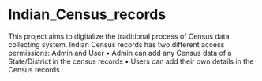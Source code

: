 # Indian_Census_records
This project aims to digitalize the traditional process of Census data collecting system.
Indian Census records has two different access permissions: Admin and User
•	Admin can add any Census data of a State/District in the census records
•	Users can add their own details in the Census records


